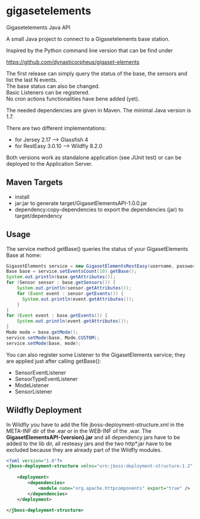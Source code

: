 # gigasetelements
Gigasetelements Java API

A small Java project to connect to a Gigasetelements base station. 

Inspired by the Python command line version that can be find under 

https://github.com/dynasticorpheus/gigaset-elements

The first release can simply query the status of the base, the sensors and list the last N events. <br/>
The base status can also be changed. <br/>
Basic Listeners can be registered. <br/>
No cron actions functionalities have bene added (yet).<br/>

The needed dependencies are given in Maven. The minimal Java version is 1.7.

There are two different implementations:

- for Jersey 2.17     --> Glassfish 4
- for RestEasy 3.0.10 --> Wildfly 8.2.0

Both versions work as standalone application (see JUnit test) or can be deployed to the Application Server.

Maven Targets
------------------------------------------------------------------------------------------
- install
- jar:jar to generate target/GigasetElementsAPI-1.0.0.jar
- dependency:copy-dependencies to export the dependencies (jar) to target/dependency

Usage
------------------------------------------------------------------------------------------
The service method getBase() queries the status of your GigasetElements Base at home:

```java
GigasetElements service = new GigasetElementsRestEasy(username, password);
Base base = service.setEventsCount(10).getBase();
System.out.println(base.getAttributes());
for (Sensor sensor : base.getSensors()) {
	System.out.println(sensor.getAttributes());
	for (Event event : sensor.getEvents()) {
	  System.out.println(event.getAttributes());
	}
}
for (Event event : base.getEvents()) {
	System.out.println(event.getAttributes());
}
Mode mode = base.getMode();
service.setMode(base, Mode.CUSTOM);
service.setMode(base, mode);
```

You can also register some Listener to the GigasetElements service; they are applied just after calling getBase():

- SensorEventListener
- SensorTypeEventListener
- ModeListener
- SensorListener

Wildfly Deployment
------------------------------------------------------------------------------------------
In Wildfly you have to add the file jboss-deployment-structure.xml in the META-INF dir of the .ear or in the WEB-INF of the .war. The <b>GigasetElementsAPI-{version}.jar</b> and all dependency jars have to be added to the lib dir, all resteasy jars and the two http*.jar have to be excluded because they are already part of the Wildfly modules.

```xml
<?xml version="1.0"?>
<jboss-deployment-structure xmlns="urn:jboss:deployment-structure:1.2" xmlns:xsi="http://www.w3.org/2001/XMLSchema-instance">
	
	<deployment>
		<dependencies>
			<module name="org.apache.httpcomponents" export="true" />
		</dependencies>
	</deployment>
	
</jboss-deployment-structure>
```
